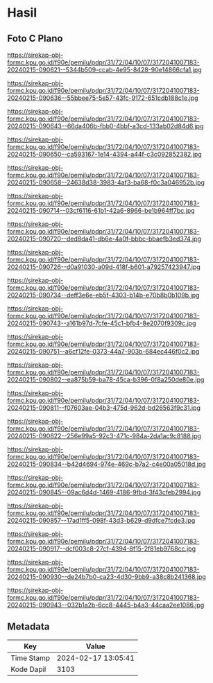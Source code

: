 # Hasil

## Foto C Plano

https://sirekap-obj-formc.kpu.go.id/f90e/pemilu/pdpr/31/72/04/10/07/3172041007183-20240215-090621--5344b509-ccab-4e95-8428-90e14866cfa1.jpg

https://sirekap-obj-formc.kpu.go.id/f90e/pemilu/pdpr/31/72/04/10/07/3172041007183-20240215-090636--55bbee75-5e57-43fc-9172-651cdb188c1e.jpg

https://sirekap-obj-formc.kpu.go.id/f90e/pemilu/pdpr/31/72/04/10/07/3172041007183-20240215-090643--66da406b-fbb0-4bbf-a3cd-133ab02d84d6.jpg

https://sirekap-obj-formc.kpu.go.id/f90e/pemilu/pdpr/31/72/04/10/07/3172041007183-20240215-090650--ca593167-1e14-4394-a44f-c3c092852382.jpg

https://sirekap-obj-formc.kpu.go.id/f90e/pemilu/pdpr/31/72/04/10/07/3172041007183-20240215-090658--24638d38-3983-4af3-ba68-f0c3a046952b.jpg

https://sirekap-obj-formc.kpu.go.id/f90e/pemilu/pdpr/31/72/04/10/07/3172041007183-20240215-090714--03cf6116-61b1-42a6-8966-be1b964ff7bc.jpg

https://sirekap-obj-formc.kpu.go.id/f90e/pemilu/pdpr/31/72/04/10/07/3172041007183-20240215-090720--ded8da41-db6e-4a0f-bbbc-bbaefb3ed374.jpg

https://sirekap-obj-formc.kpu.go.id/f90e/pemilu/pdpr/31/72/04/10/07/3172041007183-20240215-090726--d0a91030-a09d-418f-b601-a79257423947.jpg

https://sirekap-obj-formc.kpu.go.id/f90e/pemilu/pdpr/31/72/04/10/07/3172041007183-20240215-090734--deff3e6e-eb5f-4303-b14b-e70b8b0b109b.jpg

https://sirekap-obj-formc.kpu.go.id/f90e/pemilu/pdpr/31/72/04/10/07/3172041007183-20240215-090743--a161b97d-7cfe-45c1-bfb4-8e2070f9309c.jpg

https://sirekap-obj-formc.kpu.go.id/f90e/pemilu/pdpr/31/72/04/10/07/3172041007183-20240215-090751--a6cf12fe-0373-44a7-903b-684ec446f0c2.jpg

https://sirekap-obj-formc.kpu.go.id/f90e/pemilu/pdpr/31/72/04/10/07/3172041007183-20240215-090802--ea875b59-ba78-45ca-b396-0f8a250de80e.jpg

https://sirekap-obj-formc.kpu.go.id/f90e/pemilu/pdpr/31/72/04/10/07/3172041007183-20240215-090811--f07603ae-04b3-475d-962d-bd26563f9c31.jpg

https://sirekap-obj-formc.kpu.go.id/f90e/pemilu/pdpr/31/72/04/10/07/3172041007183-20240215-090822--256e99a5-92c3-471c-984a-2da1ac9c8188.jpg

https://sirekap-obj-formc.kpu.go.id/f90e/pemilu/pdpr/31/72/04/10/07/3172041007183-20240215-090834--b42d4694-974e-469c-b7a2-c4e00a05018d.jpg

https://sirekap-obj-formc.kpu.go.id/f90e/pemilu/pdpr/31/72/04/10/07/3172041007183-20240215-090845--09ac6d4d-1469-4186-9fbd-3f43cfeb2994.jpg

https://sirekap-obj-formc.kpu.go.id/f90e/pemilu/pdpr/31/72/04/10/07/3172041007183-20240215-090857--17ad1ff5-098f-43d3-b629-d9dfce7fcde3.jpg

https://sirekap-obj-formc.kpu.go.id/f90e/pemilu/pdpr/31/72/04/10/07/3172041007183-20240215-090917--dcf003c8-27cf-4394-8f15-2f81eb9768cc.jpg

https://sirekap-obj-formc.kpu.go.id/f90e/pemilu/pdpr/31/72/04/10/07/3172041007183-20240215-090930--de24b7b0-ca23-4d30-9bb9-a38c8b241368.jpg

https://sirekap-obj-formc.kpu.go.id/f90e/pemilu/pdpr/31/72/04/10/07/3172041007183-20240215-090943--032b1a2b-6cc8-4445-b4a3-44caa2ee1086.jpg


## Metadata

| Key        | Value               |
| ---------- | ------------------- |
| Time Stamp | 2024-02-17 13:05:41 |
| Kode Dapil | 3103                |



